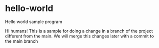# hello-world
Hello world sample program


Hi humans! This is a sample for doing a change in a branch of the project different from the main. We will merge this changes later with a commit to the main branch
